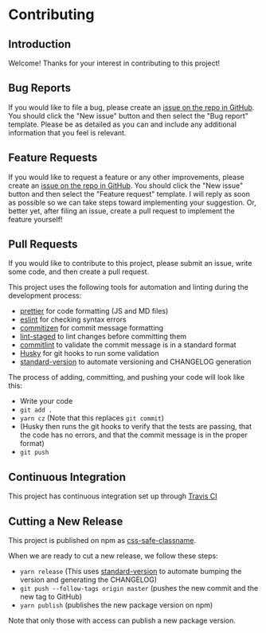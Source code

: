 # Contributing

## Introduction

Welcome! Thanks for your interest in contributing to this project!

## Bug Reports

If you would like to file a bug, please create an
[issue on the repo in GitHub](https://github.com/thawkin3/css-safe-classname/issues).
You should click the "New issue" button and then select the
"Bug report" template. Please be as detailed as you can and
include any additional information that you feel is relevant.

## Feature Requests

If you would like to request a feature or any other improvements,
please create an
[issue on the repo in GitHub](https://github.com/thawkin3/css-safe-classname/issues).
You should click the "New issue" button and then select the
"Feature request" template. I will reply as soon as possible
so we can take steps toward implementing your suggestion.
Or, better yet, after filing an issue, create a pull
request to implement the feature yourself!

## Pull Requests

If you would like to contribute to this project, please submit an
issue, write some code, and then create a pull request.

This project uses the following tools for automation and linting during the development process:

- [prettier](https://prettier.io/) for code formatting (JS and MD files)
- [eslint](https://eslint.org/) for checking syntax errors
- [commitizen](https://github.com/commitizen/cz-cli) for commit message formatting
- [lint-staged](https://www.npmjs.com/package/lint-staged) to lint changes before committing them
- [commitlint](https://github.com/conventional-changelog/commitlint)
  to validate the commit message is in a standard format
- [Husky](https://github.com/typicode/husky) for git hooks to run some validation
- [standard-version](https://github.com/conventional-changelog/standard-version)
  to automate versioning and CHANGELOG generation

The process of adding, committing, and pushing your code will look like this:

- Write your code
- `git add .`
- `yarn cz` (Note that this replaces `git commit`)
- (Husky then runs the git hooks to verify that the tests are passing, that
  the code has no errors, and that the commit message is in the proper format)
- `git push`

## Continuous Integration

This project has continuous integration set up through [Travis CI](https://travis-ci.com/)

## Cutting a New Release

This project is published on npm as [css-safe-classname](https://www.npmjs.com/package/css-safe-classname).

When we are ready to cut a new release, we follow these steps:

- `yarn release` (This uses [standard-version](https://github.com/conventional-changelog/standard-version)
  to automate bumping the version and generating the CHANGELOG)
- `git push --follow-tags origin master` (pushes the new commit and the new tag to GitHub)
- `yarn publish` (publishes the new package version on npm)

Note that only those with access can publish a new package version.
